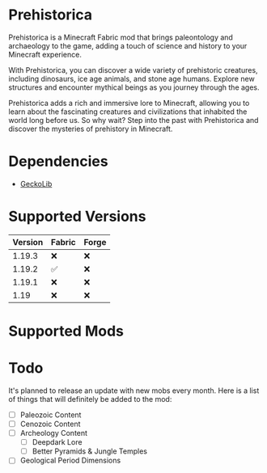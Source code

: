 # Prehistorica
Prehistorica is a Minecraft Fabric mod that brings paleontology and archaeology to the game, adding a touch of science and history to your Minecraft experience.

With Prehistorica, you can discover a wide variety of prehistoric creatures, including dinosaurs, ice age animals, and stone age humans. Explore new structures and encounter mythical beings as you journey through the ages.

Prehistorica adds a rich and immersive lore to Minecraft, allowing you to learn about the fascinating creatures and civilizations that inhabited the world long before us. So why wait? Step into the past with Prehistorica and discover the mysteries of prehistory in Minecraft.

# Dependencies
* [GeckoLib](https://www.curseforge.com/minecraft/mc-mods/geckolib)

# Supported Versions 
| Version  | Fabric   | Forge    |
|----------|----------|----------|
| 1.19.3   | ❌       | ❌       |
| 1.19.2   | ✅       | ❌       |
| 1.19.1   | ❌       | ❌       |
| 1.19     | ❌       | ❌       |

# Supported Mods

# Todo
It's planned to release an update with new mobs every month. Here is a list of things that will definitely be added to the mod:
- [ ] Paleozoic Content
- [ ] Cenozoic Content
- [ ] Archeology Content
  - [ ] Deepdark Lore
  - [ ] Better Pyramids & Jungle Temples
- [ ] Geological Period Dimensions
